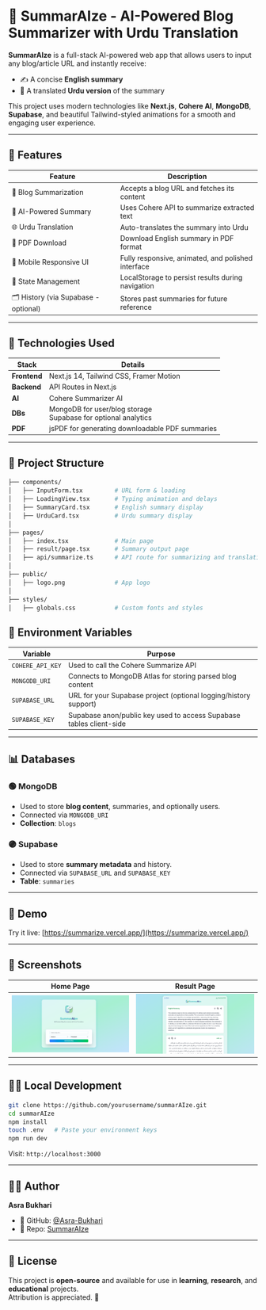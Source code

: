 # 🧠 SummarAIze - AI-Powered Blog Summarizer with Urdu Translation

**SummarAIze** is a full-stack AI-powered web app that allows users to input any blog/article URL and instantly receive:
- ✍️ A concise **English summary**
- 🌙 A translated **Urdu version** of the summary

This project uses modern technologies like **Next.js**, **Cohere AI**, **MongoDB**, **Supabase**, and beautiful Tailwind-styled animations for a smooth and engaging user experience.

---

## 🚀 Features

| Feature                              | Description                                                                 |
|--------------------------------------|-----------------------------------------------------------------------------|
| 🔗 Blog Summarization                | Accepts a blog URL and fetches its content                                |
| 🧠 AI-Powered Summary                | Uses Cohere API to summarize extracted text                               |
| 🌐 Urdu Translation                 | Auto-translates the summary into Urdu                                     |
| 🧾 PDF Download                      | Download English summary in PDF format                                    |
| 📱 Mobile Responsive UI              | Fully responsive, animated, and polished interface                        |
| 🧩 State Management                  | LocalStorage to persist results during navigation                         |
| 🗂️ History (via Supabase - optional) | Stores past summaries for future reference                                |

---

## 🧱 Technologies Used

| Stack        | Details                                                              |
|--------------|----------------------------------------------------------------------|
| **Frontend** | Next.js 14, Tailwind CSS, Framer Motion                              |
| **Backend**  | API Routes in Next.js                                                |
| **AI**       | Cohere Summarizer AI
| **DBs**      | MongoDB for user/blog storage<br>Supabase for optional analytics     |
| **PDF**      | jsPDF for generating downloadable PDF summaries                      |

---

## 🧬 Project Structure

```bash
├── components/
│   ├── InputForm.tsx         # URL form & loading
│   ├── LoadingView.tsx       # Typing animation and delays
│   ├── SummaryCard.tsx       # English summary display
│   ├── UrduCard.tsx          # Urdu summary display
│
├── pages/
│   ├── index.tsx             # Main page
│   ├── result/page.tsx       # Summary output page
│   ├── api/summarize.ts      # API route for summarizing and translating
│
├── public/
│   ├── logo.png              # App logo
│
├── styles/
│   ├── globals.css           # Custom fonts and styles
```


## 📁 Environment Variables

| Variable         | Purpose                                                             |
| ---------------- | ------------------------------------------------------------------- |
| `COHERE_API_KEY` | Used to call the Cohere Summarize API                               |
| `MONGODB_URI`    | Connects to MongoDB Atlas for storing parsed blog content           |
| `SUPABASE_URL`   | URL for your Supabase project (optional logging/history support)    |
| `SUPABASE_KEY`   | Supabase anon/public key used to access Supabase tables client-side |


---

## 📊 Databases

### 🟢 MongoDB

* Used to store **blog content**, summaries, and optionally users.
* Connected via `MONGODB_URI`
* **Collection**: `blogs`

### 🟣 Supabase

* Used to store **summary metadata** and history.
* Connected via `SUPABASE_URL` and `SUPABASE_KEY`
* **Table**: `summaries`


---

## 📸 Demo

Try it live: [https://summarize.vercel.app/](https://summarize.vercel.app/)


---

## 📸 Screenshots

| Home Page                       | Result Page                         |
| ------------------------------- | ----------------------------------- |
| ![Home](./screenshots/home.png) | ![Result](./screenshots/result.png) |


---

## 👨‍💻 Local Development

```bash
git clone https://github.com/yourusername/summarAIze.git
cd summarAIze
npm install
touch .env   # Paste your environment keys
npm run dev
```

Visit: `http://localhost:3000`


---

## 👩‍🎓 Author

**Asra Bukhari**  

- 🐙 GitHub: [@Asra-Bukhari](https://github.com/Asra-Bukhari)  
- 📁 Repo: [SummarAIze](https://github.com/Asra-Bukhari/summarize)

---

## 📜 License

This project is **open-source** and available for use in **learning**, **research**, and **educational** projects.  
Attribution is appreciated. 💙

